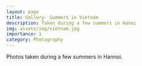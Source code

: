 ```yaml
---
layout: page
title: Gallery- Summers in Vietnam
description: Taken during a few summers in Hanoi
img: assets/img/vietnam.jpg
importance: 1
category: Photography
---
```


Photos taken during a few summers in Hannoi.